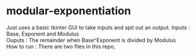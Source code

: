 # modular-exponentiation
Just uses a basic tkinter GUI to take inputs and spit out an output. 
Inputs : Base, Exponent and Modulus  
Ouputs : The remainder when Base^Exponent is divided by Modulus  
How to run : There are two files in this repo, []()
